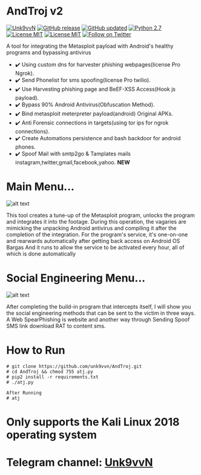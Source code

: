 # AndTroj v2
[![Unk9vvN](https://img.shields.io/badge/Unk9vvN-AndTroj-green.svg)](https://github.com/unk9vvn/AndTroj)
[![GitHub release](https://img.shields.io/badge/Last-Realase-green.svg)](https://github.com/unk9vvn/AndTroj/releases)
[![GitHub updated](https://img.shields.io/badge/build-version-yellow.svg)](https://github.com/unk9vvn/AndTroj/blob/master/others/version)
[![Python 2.7](https://img.shields.io/badge/python-2.7-blue.svg)](https://www.python.org/)
[![License MIT](https://img.shields.io/github/license/mashape/apistatus.svg)](https://github.com/unk9vvn/AndTroj/blob/master/LICENSE)
[![License MIT](https://img.shields.io/badge/telegram-channel-orange.svg)](https://t.me/Unk9vvN)
[![Follow on Twitter](https://img.shields.io/twitter/follow/espadrine.svg?label=Follow&style=social)](https://twitter.com/intent/follow?screen_name=unk9vvn)


A tool for integrating the Metasploit payload with Android's healthy programs and bypassing antivirus


- :heavy_check_mark: Using custom dns for harvester phishing webpages(license Pro Ngrok).
- :heavy_check_mark: Send Phonelist for sms spoofing(license Pro twilio).
- :heavy_check_mark: Use Harvesting phishing page and BeEF-XSS Access(Hook js payload).
- :heavy_check_mark: Bypass 90% Android Antivirus(Obfuscation Method).
- :heavy_check_mark: Bind metasploit meterpreter payload(android) Original APKs.
- :heavy_check_mark: Anti Forensic connections in targets(using tor ips for ngrok connections).
- :heavy_check_mark: Create Automations persistence and bash backdoor for android phones.
- :heavy_check_mark: Spoof Mail with smtp2go & Tamplates mails instagram,twitter,gmail,facebook,yahoo. **NEW**


# Main Menu...

![alt text][logo]

[logo]: https://raw.githubusercontent.com/unk9vvn/AndTroj/master/others/ATJ.jpg "Logo Title Text 2"


This tool creates a tune-up of the Metasploit program, unlocks the program and integrates it into the footage. During this operation, the vagaries are mimicking the unpacking Android antivirus and compiling it after the completion of the integration. For the program's service, it's one-on-one and rearwards automatically after getting back access on Android OS Bargas And it runs to allow the service to be activated every hour, all of which is done automatically

# Social Engineering Menu...

![alt text](https://raw.githubusercontent.com/unk9vvn/AndTroj/master/others/SEA.jpg)


After completing the build-in program that intercepts itself, I will show you the social engineering methods that can be sent to the victim in three ways. A Web SpearPhishing is website and another way through Sending Spoof SMS link download RAT to content sms.

# How to Run
```
# git clone https://github.com/unk9vvn/AndTroj.git
# cd AndTroj && chmod 755 atj.py
# pip2 install -r requirements.txt
# ./atj.py

After Running
# atj
```
# Only supports the Kali Linux 2018 operating system

# Telegram channel: [Unk9vvN](https://t.me/Unk9vvN)
